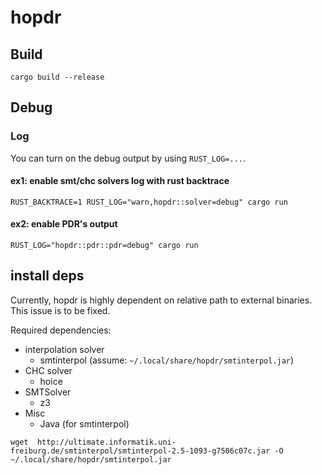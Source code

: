 # hopdr 
## Build

```
cargo build --release
```

## Debug

### Log

You can turn on the debug output by using `RUST_LOG=...`.

#### ex1: enable smt/chc solvers log with rust backtrace

```
RUST_BACKTRACE=1 RUST_LOG="warn,hopdr::solver=debug" cargo run
```

#### ex2: enable PDR's output

```
RUST_LOG="hopdr::pdr::pdr=debug" cargo run
```


## install deps

Currently, hopdr is highly dependent on relative path to external binaries.
This issue is to be fixed.

Required dependencies:
- interpolation solver
  - smtinterpol (assume: `~/.local/share/hopdr/smtinterpol.jar`)
- CHC solver
  - hoice
- SMTSolver
  - z3
- Misc
  - Java (for smtinterpol)

```
wget  http://ultimate.informatik.uni-freiburg.de/smtinterpol/smtinterpol-2.5-1093-g7506c07c.jar -O ~/.local/share/hopdr/smtinterpol.jar
```
